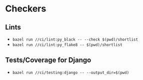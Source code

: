 # Checkers

## Lints
- `bazel run //ci/lint:py_black -- --check $(pwd)/shortlist`
- `bazel run //ci/lint:py_flake8 -- $(pwd)/shortlist`

## Tests/Coverage for Django
- `bazel run //ci/testing:django -- --output_dir=$(pwd)`
